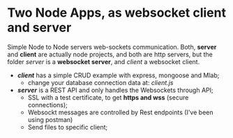# Two Node Apps, as websocket client and server
Simple Node to Node servers web-sockets communication. Both, **server** and **client** are actually node projects, and both are http servers, but the folder *server* is a **websocket server**, and *client* a websocket client.

 - ***client*** has a simple CRUD example with express, mongoose and Mlab;
    - change your database connection data at: *client.js*
 - ***server*** is a REST API and only handles the Websockets through API;
    -  SSL with a test certificate, to get **https and wss** (secure connections);
    -  Websockt messages are controlled by Rest endpoints (I've been using postman)
    -  Send files to specific client;